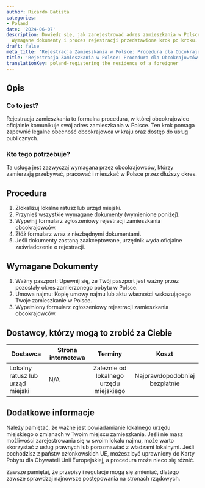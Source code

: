 ```yaml
---
author: Ricardo Batista
categories:
- Poland
date: '2024-06-07'
description: Dowiedz się, jak zarejestrować adres zamieszkania w Polsce jako obcokrajowiec.
  Wymagane dokumenty i proces rejestracji przedstawione krok po kroku.
draft: false
meta_title: 'Rejestracja Zamieszkania w Polsce: Procedura dla Obcokrajowców'
title: 'Rejestracja Zamieszkania w Polsce: Procedura dla Obcokrajowców'
translationKey: poland-registering_the_residence_of_a_foreigner
---
```



## Opis
### Co to jest?
Rejestracja zamieszkania to formalna procedura, w której obcokrajowiec oficjalnie komunikuje swój adres zamieszkania w Polsce. Ten krok pomaga zapewnić legalne obecność obcokrajowca w kraju oraz dostęp do usług publicznych.
### Kto tego potrzebuje?
Ta usługa jest zazwyczaj wymagana przez obcokrajowców, którzy zamierzają przebywać, pracować i mieszkać w Polsce przez dłuższy okres.

## Procedura
1. Zlokalizuj lokalne ratusz lub urząd miejski.
2. Przynieś wszystkie wymagane dokumenty (wymienione poniżej).
3. Wypełnij formularz zgłoszeniowy rejestracji zamieszkania obcokrajowców.
4. Złóż formularz wraz z niezbędnymi dokumentami.
5. Jeśli dokumenty zostaną zaakceptowane, urzędnik wyda oficjalne zaświadczenie o rejestracji.

## Wymagane Dokumenty
1. Ważny paszport: Upewnij się, że Twój paszport jest ważny przez pozostały okres zamierzonego pobytu w Polsce.
2. Umowa najmu: Kopię umowy najmu lub aktu własności wskazującego Twoje zamieszkanie w Polsce.
3. Wypełniony formularz zgłoszeniowy rejestracji zamieszkania obcokrajowców.

## Dostawcy, którzy mogą to zrobić za Ciebie

| Dostawca       |     Strona internetowa           |     Terminy   |       Koszt       |
| ---------------| ------------------|  :------------: | :------------: |
| Lokalny ratusz lub urząd miejski |  N/A |    Zależnie od lokalnego urzędu miejskiego | Najprawdopodobniej bezpłatnie |

## Dodatkowe informacje
Należy pamiętać, że ważne jest powiadamianie lokalnego urzędu miejskiego o zmianach w Twoim miejscu zamieszkania. Jeśli nie masz możliwości zarejestrowania się w swoim lokalu najmu, może warto skorzystać z usług prawnych lub porozmawiać z władzami lokalnymi. Jeśli pochodzisz z państw członkowskich UE, możesz być uprawniony do Karty Pobytu dla Obywateli Unii Europejskiej, a procedura może nieco się różnić.

Zawsze pamiętaj, że przepisy i regulacje mogą się zmieniać, dlatego zawsze sprawdzaj najnowsze postępowania na stronach rządowych.
